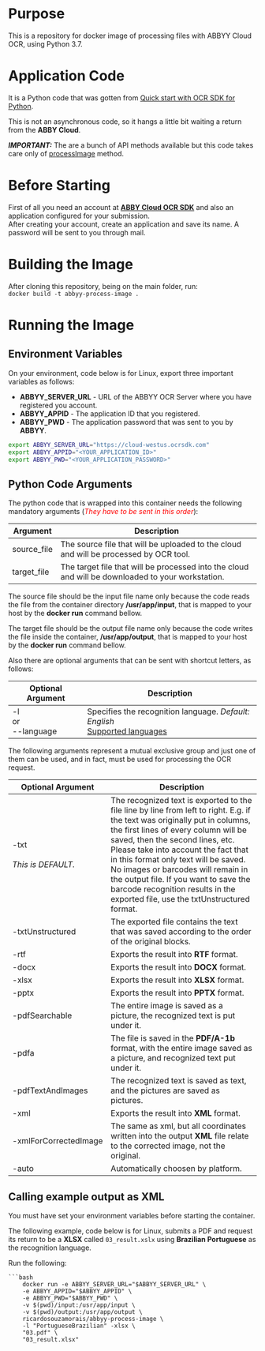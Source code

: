 # Purpose
This is a repository for docker image of processing files with ABBYY Cloud OCR, using Python 3.7.

# Application Code

It is a Python code that was gotten from [Quick start with OCR SDK for Python](https://www.ocrsdk.com/documentation/quick-start-guide/python-ocr-sdk).

This is not an asynchronous code, so it hangs a little bit waiting a return from the **ABBY Cloud**.

***IMPORTANT:*** The are a bunch of API methods available but this code takes care only of [processImage](https://www.ocrsdk.com/documentation/api-reference/process-image-method) method.

# Before Starting

First of all you need an account at [**ABBY Cloud OCR SDK**](https://cloud.ocrsdk.com/Account/Welcome) and also an application configured for your submission.<br/>
After creating your account, create an application and save its name. A password will be sent to you through mail.

# Building the Image
After cloning this repository, being on the main folder, run:<br/>
`docker build -t abbyy-process-image .`

# Running the Image

## Environment Variables

On your environment, code below is for Linux, export three important variables as follows:
*  **ABBYY_SERVER_URL** - URL of the ABBYY OCR Server where you have registered you account.
*  **ABBYY_APPID** - The application ID that you registered.
*  **ABBYY_PWD** - The application password that was sent to you by **ABBYY**.

```bash
export ABBYY_SERVER_URL="https://cloud-westus.ocrsdk.com"
export ABBYY_APPID="<YOUR_APPLICATION_ID>"
export ABBYY_PWD="<YOUR_APPLICATION_PASSWORD>"
```

## Python Code Arguments

The python code that is wrapped into this container needs the following mandatory arguments (<font style='color:red'>*They have to be sent in this order*</font>):

| Argument | Description | 
| --- | --- |
| source_file | The source file that will be uploaded to the cloud and will be processed by OCR tool. |
| target_file | The target file that will be processed into the cloud and will be downloaded to your workstation. |

The source file should be the input file name only because the code reads the file from the container directory **/usr/app/input**, that is mapped to your host by the **docker run** command bellow.

The target file should be the output file name only because the code writes the file inside the container, **/usr/app/output**, that is mapped to your host by the **docker run** command bellow.

Also there are optional arguments that can be sent with shortcut letters, as follows:

| Optional Argument | Description | 
| --- | --- |
| -l<br/>or<br/>--language | Specifies the recognition language. *Default: English*<br/>[Supported languages](https://www.ocrsdk.com/documentation/specifications/recognition-languages) |

The following arguments represent a mutual exclusive group and just one of them can be used, and in fact, must be used for processing the OCR request.

| Optional Argument | Description | 
| --- | --- |
| -txt<br/><br/>*This is DEFAULT.*| The recognized text is exported to the file line by line from left to right. E.g. if the text was originally put in columns, the first lines of every column will be saved, then the second lines, etc.<br/>Please take into account the fact that in this format only text will be saved. No images or barcodes will remain in the output file. If you want to save the barcode recognition results in the exported file, use the txtUnstructured format. |
| -txtUnstructured | The exported file contains the text that was saved according to the order of the original blocks. |
| -rtf | Exports the result into **RTF** format. |
| -docx | Exports the result into **DOCX** format. |
| -xlsx | Exports the result into **XLSX** format. |
| -pptx | Exports the result into **PPTX** format. |
| -pdfSearchable | The entire image is saved as a picture, the recognized text is put under it. |
| -pdfa | The file is saved in the **PDF/A-1b** format, with the entire image saved as a picture, and recognized text put under it. |
| -pdfTextAndImages | The recognized text is saved as text, and the pictures are saved as pictures. |
| -xml | Exports the result into **XML** format. |
| <nobr>-xmlForCorrectedImage</nobr> | The same as xml, but all coordinates written into the output **XML** file relate to the corrected image, not the original. |
| -auto | Automatically choosen by platform. |

## Calling example output as XML

You must have set your environment variables before starting the container.

The following example, code below is for Linux, submits a PDF and request its return to be a **XLSX** called `03_result.xslx` using **Brazilian Portuguese** as the recognition language.

Run the following:

    ```bash
        docker run -e ABBYY_SERVER_URL="$ABBYY_SERVER_URL" \
        -e ABBYY_APPID="$ABBYY_APPID" \
        -e ABBYY_PWD="$ABBYY_PWD" \
        -v $(pwd)/input:/usr/app/input \
        -v $(pwd)/output:/usr/app/output \
        ricardosouzamorais/abbyy-process-image \
        -l "PortugueseBrazilian" -xlsx \
        "03.pdf" \
        "03_result.xlsx"
```
